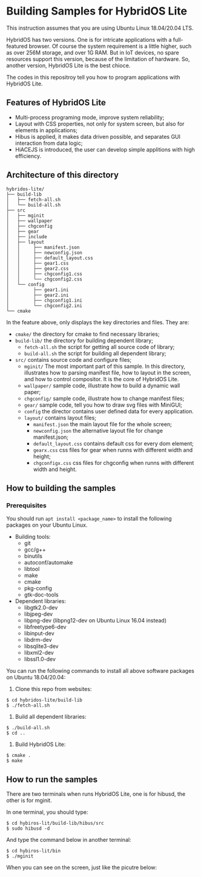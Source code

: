 # Building Samples for HybridOS Lite

This instruction assumes that you are using Ubuntu Linux 18.04/20.04 LTS.

HybridOS has two versions. One is for intricate applications with a full-featured browser. Of course the system requirement is a little higher, such as over 256M storage, and over 1G RAM. But in IoT devices, no spare resources support this version, because of the limitation of hardware. So, another version, HybridOS Lite is the best chioce.

The codes in this repositroy tell you how to program applications with HybridOS Lite.

## Features of HybridOS Lite  

- Multi-process programing mode, improve system reliability;
- Layout with CSS properties, not only for system screen, but also for elements in applications;
- Hibus is applied, it makes data driven possible, and separates GUI interaction from data logic;
- HiACEJS is introduced, the user can develop simple applitions with high efficiency.

## Architecture of this directory  

```
hybridos-lite/
├── build-lib
│   ├── fetch-all.sh
│   └── build-all.sh
├── src
│   ├── mginit
│   ├── wallpaper
│   ├── chgconfig
│   ├── gear
│   ├── include 
│   ├── layout
│   │     ├── manifest.json
│   │     ├── newconfig.json
│   │     ├── default_layout.css
│   │     ├── gear1.css
│   │     ├── gear2.css
│   │     ├── chgconfig1.css
│   │     └── chgconfig2.css
│   └── config
│         ├── gear1.ini
│         ├── gear2.ini
│         ├── chgconfig1.ini
│         └── chgconfig2.ini
└── cmake 
```

In the feature above, only displays the key directories and files. They are:

- `cmake/` the directory for cmake to find necessary libraries;
- `build-lib/` the directory for building dependent library;
  - `fetch-all.sh` the script for getting all source code of library;
  - `build-all.sh` the script for building all dependent library;
- `src/` contains source code and configure files;
  - `mginit/` The most important part of this sample. In this directory, illustrates how to parsing manifest file, how to layout in the screen, and how to control compositor. It is the core of HybridOS Lite.
  - `wallpaper/` sample code, illustrate how to build a dynamic wall paper;
  - `chgconfig/` sample code, illustrate how to change manifest files;
  - `gear/` sample code, tell you how to draw svg files with MiniGUI;
  - `config` the director contains user defined data for every application. 
  - `layout/` contains layout files;
    - `manifest.json` the main layout file for the whole screen;
    - `newconfig.json` the alternative layout file for change manifest.json;
    - `default_layout.css` contains default css for every dom element;
    - `gearx.css` css files for gear when runns with different width and height;
    - `chgconfigx.css` css files for chgconfig when runns with different width and height.

## How to building the samples  

### Prerequisites

You should run `apt install <package_name>` to install the following packages on your Ubuntu Linux.

* Building tools:
   * git
   * gcc/g++
   * binutils
   * autoconf/automake
   * libtool
   * make
   * cmake
   * pkg-config
   * gtk-doc-tools
* Dependent libraries:
   * libgtk2.0-dev
   * libjpeg-dev
   * libpng-dev (libpng12-dev on Ubuntu Linux 16.04 instead)
   * libfreetype6-dev
   * libinput-dev
   * libdrm-dev
   * libsqlite3-dev
   * libxml2-dev
   * libssl1.0-dev

You can run the following commands to install all above software packages on Ubuntu 18.04/20.04:

1. Clone this repo from websites:

```
$ cd hybridos-lite/build-lib
$ ./fetch-all.sh
```

1. Build all dependent libraries:

```
$ ./build-all.sh
$ cd ..
```

1. Build HybridOS Lite:

```
$ cmake .
$ make
```

## How to run the samples  

There are two terminals when runs HybridOS Lite, one is for hibusd, the other is for mginit.

In one terminal, you should type:

```
$ cd hybiros-lit/build-lib/hibus/src 
$ sudo hibusd -d
```

And type the command below in another terminal:
```
$ cd hybiros-lit/bin 
$ ./mginit
```

When you can see on the screen, just like the picutre below:
